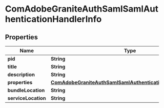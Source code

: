 

# ComAdobeGraniteAuthSamlSamlAuthenticationHandlerInfo

## Properties

Name | Type | Description | Notes
------------ | ------------- | ------------- | -------------
**pid** | **String** |  |  [optional]
**title** | **String** |  |  [optional]
**description** | **String** |  |  [optional]
**properties** | [**ComAdobeGraniteAuthSamlSamlAuthenticationHandlerProperties**](ComAdobeGraniteAuthSamlSamlAuthenticationHandlerProperties.md) |  |  [optional]
**bundleLocation** | **String** |  |  [optional]
**serviceLocation** | **String** |  |  [optional]



